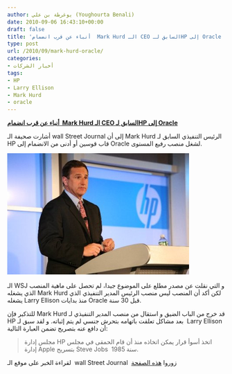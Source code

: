 ```yaml
---
author: يوغرطة بن علي (Youghourta Benali)
date: 2010-09-06 16:43:10+00:00
draft: false
title: 'أنباء عن قرب انضمام  Mark Hurd الـ CEO السابق لـHP إلى Oracle '
type: post
url: /2010/09/mark-hurd-oracle/
categories:
- أخبار الشركات
tags:
- HP
- Larry Ellison
- Mark Hurd
- oracle
---
```


**[أنباء عن قرب انضمام  Mark Hurd الـ CEO السابق لـHP إلى Oracle](https://www.it-scoop.com/2010/09/mark-hurd-oracle/)**


أشارت صحيفة الـ wall Street Journal إلى أن Mark Hurd الرئيس التنفيذي السابق لـ HP قاب قوسين أو أدنى من الانضمام إلى Oracle لشغل منصب رفيع المستوى.

[![](Mark-Hurd.jpg)
](https://www.it-scoop.com/2010/09/mark-hurd-oracle/)

الـ WSJ و التي نقلت عن مصدر مطلع على الموضوع جيدا، لم تحصل على ماهية المنصب الذي يشغله Mark Hurd لكن أكد أن المنصب ليس منصب الرئيس المدير التنفيذي الذي يشغله Larry Ellison منذ بدايات Oracle قبل 30 سنة.

للتذكير فإن Mark Hurd قد خرج من الباب الضيق و استقال من منصب المدير التنفيذي لـ HP بعد مشاكل تعلقت باتهامه بتحرش جنسي لم يتم إثباته. و لقد سبق لـ  Larry Ellison أن دافع عنه بتصريح تضمن العبارة التالية:


<blockquote>مجلس إدارة HP اتخذ أسوأ قرار يمكن اتخاذه منذ أن قام الحمقى في مجلس إدارة Apple بتسريح Steve Jobs  سنة 1985.</blockquote>


لقراءة الخبر على موقع الـ  wall Street Journal  زوروا [هذه الصفحة](http://online.wsj.com/article/SB10001424052748703417104575472872601179044.html?KEYWORDS=Mark+Hurd)
